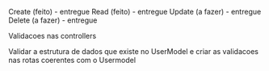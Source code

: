 Create (feito) - entregue
Read (feito) - entregue
Update (a fazer) - entregue
Delete (a fazer) - entregue

Validacoes nas controllers

Validar a estrutura de dados que existe no UserModel e criar as validacoes nas rotas coerentes com o Usermodel
